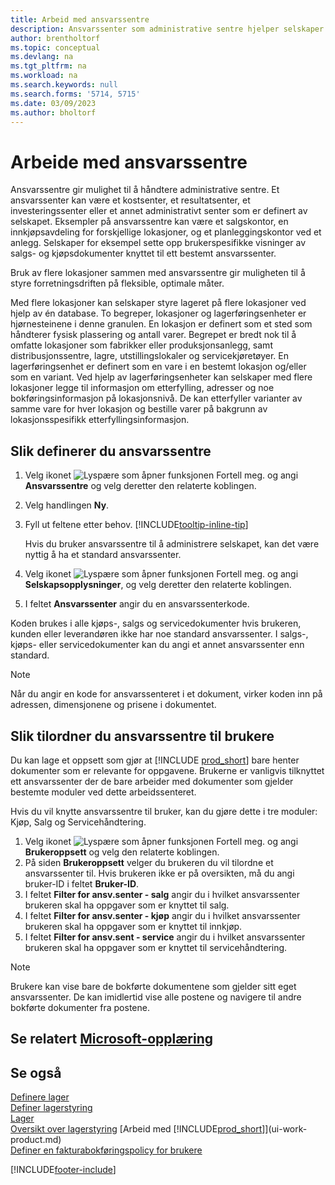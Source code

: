 ```yaml
---
title: Arbeid med ansvarssentre
description: Ansvarssenter som administrative sentre hjelper selskaper med å sette opp brukerspesifikke visninger av salgs- og kjøpsdokumenter eksklusivt til hvert senter.
author: brentholtorf
ms.topic: conceptual
ms.devlang: na
ms.tgt_pltfrm: na
ms.workload: na
ms.search.keywords: null
ms.search.forms: '5714, 5715'
ms.date: 03/09/2023
ms.author: bholtorf
---
```

# <a name="work-with-responsibility-centers"></a><a name="work-with-responsibility-centers"></a><a name="work-with-responsibility-centers"></a>Arbeide med ansvarssentre

Ansvarssentre gir mulighet til å håndtere administrative sentre. Et ansvarssenter kan være et kostsenter, et resultatsenter, et investeringssenter eller et annet administrativt senter som er definert av selskapet. Eksempler på ansvarssentre kan være et salgskontor, en innkjøpsavdeling for forskjellige lokasjoner, og et planleggingskontor ved et anlegg. Selskaper for eksempel sette opp brukerspesifikke visninger av salgs- og kjøpsdokumenter knyttet til ett bestemt ansvarssenter.  

Bruk av flere lokasjoner sammen med ansvarssentre gir muligheten til å styre forretningsdriften på fleksible, optimale måter.

Med flere lokasjoner kan selskaper styre lageret på flere lokasjoner ved hjelp av én database. To begreper, lokasjoner og lagerføringsenheter er hjørnesteinene i denne granulen. En lokasjon er definert som et sted som håndterer fysisk plassering og antall varer. Begrepet er bredt nok til å omfatte lokasjoner som fabrikker eller produksjonsanlegg, samt distribusjonssentre, lagre, utstillingslokaler og servicekjøretøyer. En lagerføringsenhet er definert som en vare i en bestemt lokasjon og/eller som en variant. Ved hjelp av lagerføringsenheter kan selskaper med flere lokasjoner legge til informasjon om etterfylling, adresser og noe bokføringsinformasjon på lokasjonsnivå. De kan etterfyller varianter av samme vare for hver lokasjon og bestille varer på bakgrunn av lokasjonsspesifikk etterfyllingsinformasjon.  

## <a name="to-set-up-a-responsibility-center"></a><a name="to-set-up-a-responsibility-center"></a><a name="to-set-up-a-responsibility-center"></a>Slik definerer du ansvarssentre

1. Velg ikonet ![Lyspære som åpner funksjonen Fortell meg.](media/ui-search/search_small.png "Fortell hva du vil gjøre") og angi **Ansvarssentre** og velg deretter den relaterte koblingen.  
2. Velg handlingen **Ny**.  
3. Fyll ut feltene etter behov. [!INCLUDE[tooltip-inline-tip](includes/tooltip-inline-tip_md.md)]  

    Hvis du bruker ansvarssentre til å administrere selskapet, kan det være nyttig å ha et standard ansvarssenter.
4. Velg ikonet ![Lyspære som åpner funksjonen Fortell meg.](media/ui-search/search_small.png "Fortell hva du vil gjøre") og angi **Selskapsopplysninger**, og velg deretter den relaterte koblingen.
5. I feltet **Ansvarssenter** angir du en ansvarssenterkode.

Koden brukes i alle kjøps-, salgs og servicedokumenter hvis brukeren, kunden eller leverandøren ikke har noe standard ansvarssenter. I salgs-, kjøps- eller servicedokumenter kan du angi et annet ansvarssenter enn standard.

> [!NOTE]  
> Når du angir en kode for ansvarssenteret i et dokument, virker koden inn på adressen, dimensjonene og prisene i dokumentet.  

## <a name="to-assign-responsibility-centers-to-users"></a><a name="to-assign-responsibility-centers-to-users"></a><a name="to-assign-responsibility-centers-to-users"></a>Slik tilordner du ansvarssentre til brukere

Du kan lage et oppsett som gjør at [!INCLUDE [prod_short](includes/prod_short.md)] bare henter dokumenter som er relevante for oppgavene. Brukerne er vanligvis tilknyttet ett ansvarssenter der de bare arbeider med dokumenter som gjelder bestemte moduler ved dette arbeidssenteret.  

Hvis du vil knytte ansvarssentre til bruker, kan du gjøre dette i tre moduler: Kjøp, Salg og Servicehåndtering.  

1. Velg ikonet ![Lyspære som åpner funksjonen Fortell meg.](media/ui-search/search_small.png "Fortell hva du vil gjøre") og angi **Brukeroppsett** og velg den relaterte koblingen.  
2. På siden **Brukeroppsett** velger du brukeren du vil tilordne et ansvarssenter til. Hvis brukeren ikke er på oversikten, må du angi bruker-ID i feltet **Bruker-ID**.  
3. I feltet **Filter for ansv.senter - salg** angir du i hvilket ansvarssenter brukeren skal ha oppgaver som er knyttet til salg.  
4. I feltet **Filter for ansv.senter - kjøp** angir du i hvilket ansvarssenter brukeren skal ha oppgaver som er knyttet til innkjøp.  
5. I feltet **Filter for ansv.sent - service** angir du i hvilket ansvarssenter brukeren skal ha oppgaver som er knyttet til servicehåndtering.  

> [!NOTE]  
> Brukere kan vise bare de bokførte dokumentene som gjelder sitt eget ansvarssenter. De kan imidlertid vise alle postene og navigere til andre bokførte dokumenter fra postene.

## <a name="see-related-microsoft-training"></a><a name="see-related-microsoft-training"></a><a name="see-related-microsoft-training"></a>Se relatert [Microsoft-opplæring](/training/modules/set-up-responsibility-centers/)

## <a name="see-also"></a><a name="see-also"></a><a name="see-also"></a>Se også

[Definere lager](inventory-setup-inventory.md)  
[Definer lagerstyring](warehouse-setup-warehouse.md)  
[Lager](inventory-manage-inventory.md)  
[Oversikt over lagerstyring](design-details-warehouse-management.md)
[Arbeid med [!INCLUDE[prod_short](includes/prod_short.md)]](ui-work-product.md)  
[Definer en fakturabokføringspolicy for brukere](admin-setup-invoice-posting-policy.md)

[!INCLUDE[footer-include](includes/footer-banner.md)]
